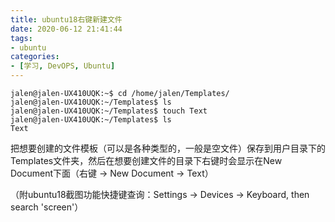 ```yaml
---
title: ubuntu18右键新建文件
date: 2020-06-12 21:41:44
tags:
- ubuntu
categories:
- [学习, DevOPS, Ubuntu]
---
```


```
jalen@jalen-UX410UQK:~$ cd /home/jalen/Templates/
jalen@jalen-UX410UQK:~/Templates$ ls
jalen@jalen-UX410UQK:~/Templates$ touch Text
jalen@jalen-UX410UQK:~/Templates$ ls
Text
```

把想要创建的文件模板（可以是各种类型的，一般是空文件）保存到用户目录下的Templates文件夹，然后在想要创建文件的目录下右键时会显示在New Document下面（右键 -> New Document -> Text）

（附ubuntu18截图功能快捷键查询：Settings -> Devices -> Keyboard,  then search 'screen'）
